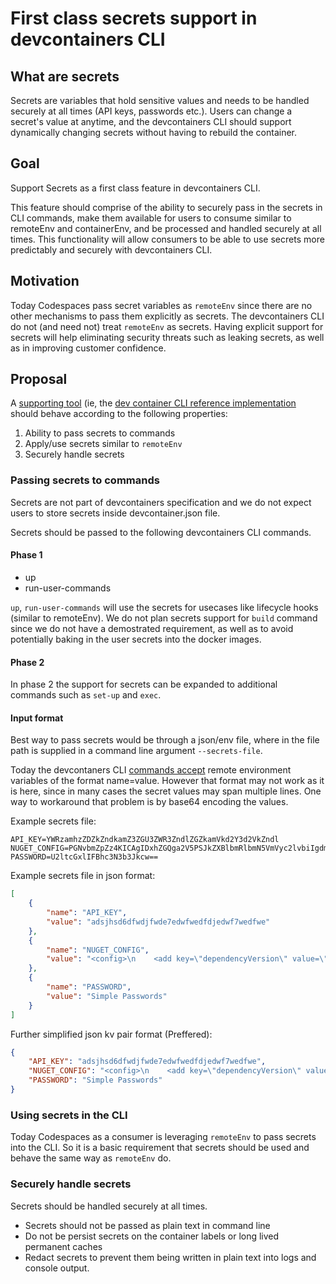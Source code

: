 # First class secrets support in devcontainers CLI

## What are secrets
Secrets are variables that hold sensitive values and needs to be handled securely at all times (API keys, passwords etc.). Users can change a secret's value at anytime, and the devcontainers CLI should support dynamically changing secrets without having to rebuild the container.

## Goal

Support Secrets as a first class feature in devcontainers CLI.

This feature should comprise of the ability to securely pass in the secrets in CLI commands, make them available for users to consume similar to remoteEnv and containerEnv, and be processed and handled securely at all times.
This functionality will allow consumers to be able to use secrets more predictably and securely with devcontainers CLI.

## Motivation

Today Codespaces pass secret variables as `remoteEnv` since there are no other mechanisms to pass them explicitly as secrets. The devcontainers CLI do not (and need not) treat `remoteEnv` as secrets. Having explicit support for secrets will help eliminating security threats such as leaking secrets, as well as in improving customer confidence.

## Proposal

A [supporting tool](https://containers.dev/supporting#tools) (ie, the [dev container CLI reference implementation](https://github.com/devcontainers/cli) should behave according to the following properties:

  1. Ability to pass secrets to commands
  2. Apply/use secrets similar to `remoteEnv`
  3. Securely handle secrets

### Passing secrets to commands
Secrets are not part of devcontainers specification and we do not expect users to store secrets inside devcontainer.json file.

Secrets should be passed to the following devcontainers CLI commands.

#### **Phase 1**
 - up
 - run-user-commands

`up`, `run-user-commands` will use the secrets for usecases like lifecycle hooks (similar to remoteEnv). We do not plan secrets support for `build` command since we do not have a demostrated requirement, as well as to avoid potentially baking in the user secrets into the docker images.

#### **Phase 2**
In phase 2 the support for secrets can be expanded to additional commands such as `set-up` and `exec`.

#### **Input format**
Best way to pass secrets would be through a json/env file, where in the file path is supplied in a command line argument `--secrets-file`.

Today the devcontaners CLI [commands accept](https://github.com/devcontainers/cli/blob/5c81479f0342947dd3e52a5984b9150e5feb8fd6/src/spec-node/devContainersSpecCLI.ts#L114) remote environment variables of the format name=value. However that format may not work as it is here, since in many cases the secret values may span multiple lines. One way to workaround that problem is by base64 encoding the values.

Example secrets file:
```
API_KEY=YWRzamhzZDZkZndkamZ3ZGU3ZWR3ZndlZGZkamVkd2Y3d2VkZndl
NUGET_CONFIG=PGNvbmZpZz4KICAgIDxhZGQga2V5PSJkZXBlbmRlbmN5VmVyc2lvbiIgdmFsdWU9IkhpZ2hlc3QiIC8+CiAgICA8YWRkIGtleT0iaHR0cF9wcm94eSIgdmFsdWU9Imh0dHA6Ly9jb21wYW55LXNxdWlkOjMxMjhAY29udG9zby5jb20iIC8+CjwvY29uZmlnPg==
PASSWORD=U2ltcGxlIFBhc3N3b3Jkcw==
```

Example secrets file in json format:
```json
[
  	{
		"name": "API_KEY",
		"value": "adsjhsd6dfwdjfwde7edwfwedfdjedwf7wedfwe"
	},
	{
		"name": "NUGET_CONFIG",
		"value": "<config>\n    <add key=\"dependencyVersion\" value=\"Highest\" />\n    <add key=\"http_proxy\" value=\"http://company-squid:3128@contoso.com\" />\n</config>"
	},
	{
		"name": "PASSWORD",
		"value": "Simple Passwords"
	}
]
```

Further simplified json kv pair format (Preffered):
```json
{
	"API_KEY": "adsjhsd6dfwdjfwde7edwfwedfdjedwf7wedfwe",
	"NUGET_CONFIG": "<config>\n    <add key=\"dependencyVersion\" value=\"Highest\" />\n    <add key=\"http_proxy\" value=\"http://company-squid:3128@contoso.com\" />\n</config>",
	"PASSWORD": "Simple Passwords"
}
```

### Using secrets in the CLI
Today Codespaces as a consumer is leveraging `remoteEnv` to pass secrets into the CLI. So it is a basic requirement that secrets should be used and behave the same way as `remoteEnv` do.

### Securely handle secrets
Secrets should be handled securely at all times.
- Secrets should not be passed as plain text in command line
- Do not be persist secrets on the container labels or long lived permanent caches
- Redact secrets to prevent them being written in plain text into logs and console output.

